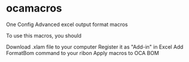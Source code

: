 # ocamacros
One Config Advanced excel output format macros

To use this macros, you should

Download .xlam file to your computer
Register it as "Add-in" in Excel
Add FormatBom command to your ribon
Apply macros to OCA BOM
